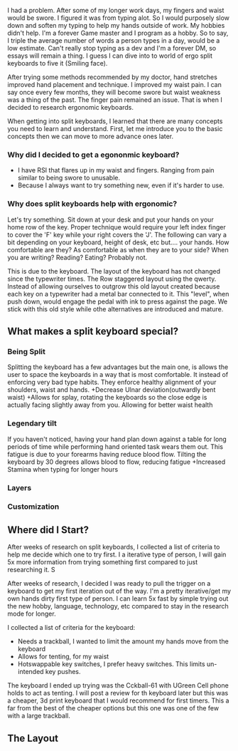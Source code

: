 I had a problem. After some of my longer work days, my fingers and waist would be swore. I figured it was from typing alot. So I would purposely slow down and soften my typing to help my hands outside of work. My hobbies didn't help. I'm a forever Game master and I program as a hobby. So to say, I triple the average number of words a person types in a day, would be a low estimate. Can't really stop typing as a dev and I'm a forever DM, so essays will remain a thing. I guess I can dive into to world of ergo split keyboards to five it (Smiling face). 

After trying some methods recommended by my doctor, hand stretches improved hand placement and technique. I improved my waist pain. I can say once every few months, they will become swore but waist weakness was a thing of the past. The finger pain remained an issue. That is when I decided to research ergonomic keyboards. 

When getting into split keyboards, I learned that there are many concepts you need to learn and understand. First, let me introduce you to the basic concepts then we can move to more advance ones later. 

### Why did I decided to get a egononmic keyboard?
- I have RSI that flares up in my waist and fingers. Ranging from pain similar to being swore to unusable. 
- Because I always want to try something new, even if it's harder to use. 


### Why does split keyboards help with ergonomic?

Let's try something. Sit down at your desk and put your hands on your home row of the key. Proper technique would require your left index finger to cover the 'F' key while your right covers the 'J'. The following can vary a bit depending on your keyboard, height of desk, etc but.... your hands. How comfortable are they? As comfortable as when they are to your side? When you are writing? Reading? Eating? Probably not. 
 
This is due to the keyboard. The layout of the keyboard has not changed since the typewriter times. The Row staggered layout using the qwerty. Instead of allowing ourselves to outgrow this old layout created because each key on a typewriter had a metal bar connected to it. This "level", when push down, would engage the pedal with ink to press against the page. We stick with this old style while othe alternatives are introduced and mature. 

## What makes a split keyboard special?
### Being Split
Splitting the keyboard has a few advantages but the main one, is allows the user to space the keyboards in a way that is most comfortable. It instead of enforcing very bad type habits. They enforce healthy alignment of your shoulders, waist and hands.
+Decrease Ulnar deviation(outwardly bent waist)
+Allows for splay, rotating the keyboards so the close edge is actually facing slightly away from you. Allowing for better waist health

### Legendary tilt 
If you haven't noticed, having your hand plan down against a table for long periods of time while performing hand oriented task wears them out. This fatigue is due to your forearms having reduce blood flow. Tilting the keyboard by 30 degrees allows blood to flow, reducing fatigue
+Increased Stamina when typing for longer hours

### Layers


### Customization


## Where did I Start?
After weeks of research on split keyboards, I collected a list of criteria to help me decide which one to try first. I a iterative type of person, I will gain 5x more information from trying something first compared to just researching it. S 

After weeks of research, I decided I was ready to pull the trigger on a keyboard to get my first iteration out of the way. I'm a pretty iterative/get my own hands dirty first type of person. I can learn 5x fast by simple trying out the new hobby, language, technology, etc compared to stay in the research mode for longer. 

I collected a list of criteria for the keyboard:
- Needs a trackball, I wanted to limit the amount my hands move from the keyboard
- Allows for tenting, for my waist
- Hotswappable key switches, I prefer heavy switches. This limits un-intended key pushes.

The keyboard I ended up trying was the Cckball-61 with UGreen Cell phone holds to act as tenting. I will post a review for th keyboard later but this was a cheaper, 3d print keyboard that I would recommend for first timers. This a far from the best of the cheaper options but this one was one of the few with a large trackball. 
## The Layout 